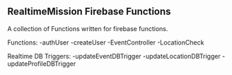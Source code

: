 ## RealtimeMission Firebase Functions

A collection of Functions written for firebase functions.

Functions:
-authUser
-createUser
-EventController
-LocationCheck

Realtime DB Triggers:
-updateEventDBTrigger
-updateLocationDBTrigger
-updateProfileDBTrigger